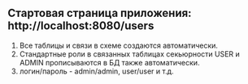 Стартовая страница приложения: http://localhost:8080/users
---------------------------------------------------------------------------------------

1. Все таблицы и связи в схеме создаются автоматически.
2. Стандартные роли в связанных таблицах секьюрности USER и ADMIN прописываются в БД также автоматически.
3. логин/пароль - admin/admin, user/user и т.д.
